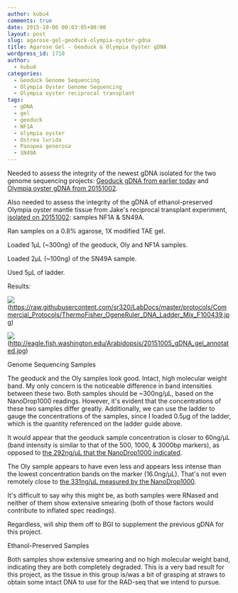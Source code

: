 ```yaml
---
author: kubu4
comments: true
date: 2015-10-06 00:03:05+00:00
layout: post
slug: agarose-gel-geoduck-olympia-oyster-gdna
title: Agarose Gel - Geoduck & Olympia Oyster gDNA
wordpress_id: 1710
author:
  - kubu4
categories:
  - Geoduck Genome Sequencing
  - Olympia Oyster Genome Sequencing
  - Olympia oyster reciprocal transplant
tags:
  - gDNA
  - gel
  - geoduck
  - NF1A
  - olympia oyster
  - Ostrea lurida
  - Panopea generosa
  - SN49A
---
```


Needed to assess the integrity of the newest gDNA isolated for the two genome sequencing projects: [Geoduck gDNA from earlier today](2015/10/05/dna-quantification-pooled-geoduck-gdna.html) and [Olympia oyster gDNA from 20151002](2015/10/02/dna-isolation-geoduck-olympia-oyster.html).

Also needed to assess the integrity of the gDNA of ethanol-preserved Olympia oyster mantle tissue from Jake's reciprocal transplant experiment, [isolated on 20151002](2015/10/02/dna-isolation-geoduck-olympia-oyster.html): samples NF1A & SN49A.

Ran samples on a 0.8% agarose, 1X modified TAE gel.

Loaded 1μL (~300ng) of the geoduck, Oly and NF1A samples.

Loaded 2μL (~100ng) of the SN49A sample.

Used 5μL of ladder.

Results:

![](https://raw.githubusercontent.com/sr320/LabDocs/master/protocols/Commercial_Protocols/ThermoFisher_OgeneRuler_DNA_Ladder_Mix_F100439.jpg)(https://raw.githubusercontent.com/sr320/LabDocs/master/protocols/Commercial_Protocols/ThermoFisher_OgeneRuler_DNA_Ladder_Mix_F100439.jpg)

![](https://eagle.fish.washington.edu/Arabidopsis/20151005_gDNA_gel_annotated.jpg)(http://eagle.fish.washington.edu/Arabidopsis/20151005_gDNA_gel_annotated.jpg)



Genome Sequencing Samples

The geoduck and the Oly samples look good. Intact, high molecular weight band. My only concern is the noticeable difference in band intensities between these two. Both samples should be ~300ng/μL, based on the NanoDrop1000 readings. However, it's evident that the concentrations of these two samples differ greatly. Additionally, we can use the ladder to gauge the concentrations of the samples, since I loaded 0.5μg of the ladder, which is the quantity referenced on the ladder guide above.

It would appear that the geoduck sample concentration is closer to 60ng/μL (band intensity is similar to that of the 500, 1000, & 3000bp markers), as opposed to [the 292ng/μL that the NanoDrop1000 indicated](2015/10/05/dna-quantification-pooled-geoduck-gdna.html).

The Oly sample appears to have even less and appears less intense than the lowest concentration bands on the marker (16.0ng/μL). That's not even remotely close to [the 331ng/μL measured by the NanoDrop1000](2015/10/02/dna-isolation-geoduck-olympia-oyster.html).

It's difficult to say why this might be, as both samples were RNased and neither of them show extensive smearing (both of those factors would contribute to inflated spec readings).

Regardless, will ship them off to BGI to supplement the previous gDNA for this project.

Ethanol-Preserved Samples

Both samples show extensive smearing and no high molecular weight band, indicating they are both completely degraded. This is a very bad result for this project, as the tissue in this group is/was a bit of grasping at straws to obtain some intact DNA to use for the RAD-seq that we intend to pursue.
